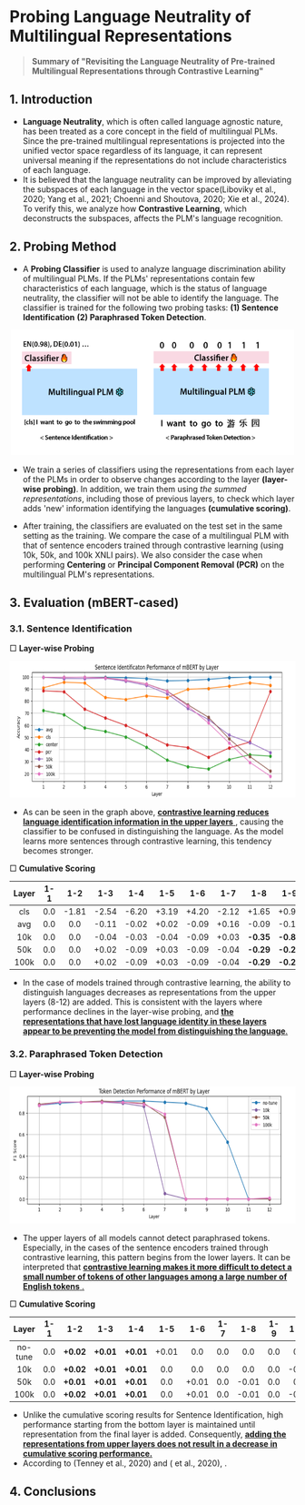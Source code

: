 # Probing Language Neutrality of Multilingual Representations
> __Summary of "Revisiting the Language Neutrality of Pre-trained Multilingual Representations through Contrastive Learning"__ 

## 1. Introduction 
- __Language Neutrality__, which is often called language agnostic nature, has been treated as a core concept in the field of multilingual PLMs. Since the pre-trained multilingual representations is projected ​​into the unified vector space regardless of its language, it can represent universal meaning if the representations do not include characteristics of each language.
- It is believed that the language neutrality can be improved by alleviating the subspaces of each language in the vector space(Liboviky et al., 2020; Yang et al., 2021; Choenni and Shoutova, 2020; Xie et al., 2024). To verify this, we analyze how __Contrastive Learning__, which deconstructs the subspaces, affects the PLM's language recognition.

## 2. Probing Method

- A __Probing Classifier__ is used to analyze language discrimination ability of multilingual PLMs. If the PLMs' representations contain few characteristics of each language, which is the status of language neutrality, the classifier will not be able to identify the language. The classifier is trained for the following two probing tasks: __(1) Sentence Identification__ __(2) Paraphrased Token Detection__.  

<p align="center">
  <img src="images/probing.PNG" alt="example image" width="500" height="220"/>
</p>

- We train a series of classifiers using the representations from each layer of the PLMs in order to observe changes according to the layer __(layer-wise probing)__. In addition, we train them using *the summed representations*, including those of previous layers, to check which layer adds 'new' information identifying the languages __(cumulative scoring)__.

- After training, the classifiers are evaluated on the test set in the same setting as the training. We compare the case of a multilingual PLM with that of sentence encoders trained through contrastive learning (using 10k, 50k, and 100k XNLI pairs). We also consider the case when performing __Centering__ or __Principal Component Removal (PCR)__ on the multilingual PLM's representations.

## 3. Evaluation (mBERT-cased)

### 3.1. Sentence Identification

□ __Layer-wise Probing__

<p align="center">
  <img src="images/sentence_identification_mbert.PNG" alt="example image" width="600" height="240"/>
</p>

- As can be seen in the graph above, <ins> __contrastive learning reduces language identification information in the upper layers__  </ins>, causing the classifier to be confused in distinguishing the language. As the model learns more sentences through contrastive learning, this tendency becomes stronger.

□ __Cumulative Scoring__

|Layer|1-1|1-2|1-3|1-4|1-5|1-6|1-7|1-8|1-9|1-10|1-11|1-12|
|:---:|:---:|:---:|:---:|:---:|:---:|:---:|:---:|:---:|:---:|:---:|:---:|:---:|
|cls|0.0|-1.81|-2.54|-6.20|+3.19|+4.20|-2.12|+1.65|+0.92|+0.97|+3.93|+1.10|
|avg|0.0|0.0|-0.11|-0.02|+0.02|-0.09|+0.16|-0.09|-0.13|0.0|0.0|+0.02|
|10k|0.0|0.0|-0.04|-0.03|-0.04|-0.09|+0.03|__-0.35__|__-0.87__|__-1.10__|__-2.73__|__-1.56__|
|50k|0.0|0.0|+0.02|-0.09|+0.03|-0.09|-0.04|__-0.29__|__-0.22__|__-0.87__|__-0.96__|__-1.10__|
|100k|0.0|0.0|+0.02|-0.09|+0.03|-0.09|-0.04|__-0.29__|__-0.20__|__-0.70__|__-1.35__|__-1.12__|

- In the case of models trained through contrastive learning, the ability to distinguish languages decreases as representations from the upper layers (8-12) are added. This is consistent with the layers where performance declines in the layer-wise probing, and <ins> __the representations that have lost language identity in these layers appear to be preventing the model from distinguishing the language__. </ins>

### 3.2. Paraphrased Token Detection

□ __Layer-wise Probing__
 
<p align="center">
  <img src="images/token_detection_mbert.PNG" alt="example image" width="600" height="240"/>
</p>

- The upper layers of all models cannot detect paraphrased tokens. Especially, in the cases of the sentence encoders trained through contrastive learning, this pattern begins from the lower layers. It can be interpreted that <ins> __contrastive learning makes it more difficult to detect a small number of tokens of other languages ​​among a large number of English tokens__ <ins>.

□ __Cumulative Scoring__
  
|Layer|1-1|1-2|1-3|1-4|1-5|1-6|1-7|1-8|1-9|1-10|1-11|1-12|
|:---:|:---:|:---:|:---:|:---:|:---:|:---:|:---:|:---:|:---:|:---:|:---:|:---:|
|no-tune|0.0|__+0.02__|__+0.01__|__+0.01__|+0.01|0.0|0.0|0.0|0.0|0.0|0.0|-0.01|
|10k|0.0|__+0.02__|__+0.01__|__+0.01__|0.0|0.0|0.0|0.0|0.0|-0.01|-0.03|-0.04|
|50k|0.0|__+0.01__|__+0.01__|__+0.01__|0.0|+0.01|0.0|-0.01|0.0|0.0|-0.01|0.0|
|100k|0.0|__+0.02__|__+0.01__|__+0.01__|0.0|+0.01|0.0|-0.01|0.0|-0.01|0.0|0.0|

- Unlike the cumulative scoring results for Sentence Identification, high performance starting from the bottom layer is maintained until representation from the final layer is added. Consequently, <ins> __adding the representations from upper layers does not result in a decrease in cumulative scoring performance.__ </ins>
- According to (Tenney et al., 2020) and ( et al., 2020), .

## 4. Conclusions

